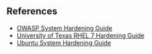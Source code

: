 ## References
- [OWASP System Hardening Guide](https://devguide.owasp.org/en/12-appendices/02-verification-dos-donts/02-system-hardening/)
- [University of Texas RHEL 7 Hardening Guide](https://security.utexas.edu/os-hardening-checklist/linux-7)
- [Ubuntu System Hardening Guide](https://ubuntu.com/blog/what-is-system-hardening-definition-and-best-practices)
